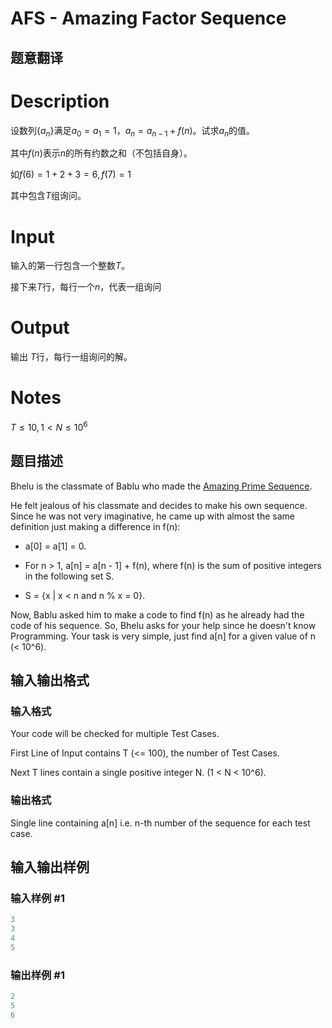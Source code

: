 # AFS - Amazing Factor Sequence

## 题意翻译

# Description

设数列$\{a_n\}$满足$a_0=a_1=1$，$a_n=a_{n-1}+f(n)$。试求$a_n$的值。

其中$f(n)$表示$n$的所有约数之和（不包括自身）。

如$f(6)=1+2+3=6, f(7)=1$

其中包含$T$组询问。

# Input

输入的第一行包含一个整数$T$。

接下来$T$行，每行一个$n$，代表一组询问

# Output

输出 $T$行，每行一组询问的解。

# Notes

$T\leqslant 10, 1<N\leqslant 10^6$

## 题目描述

 Bhelu is the classmate of Bablu who made the [Amazing Prime Sequence](https://www.spoj.com/problems/APS/).

He felt jealous of his classmate and decides to make his own sequence. Since he was not very imaginative, he came up with almost the same definition just making a difference in f(n):

- a\[0\] = a\[1\] = 0.

- For n > 1, a\[n\] = a\[n - 1\] + f(n), where f(n) is the sum of positive integers in the following set S.

- S = {x | x < n and n % x = 0}.

Now, Bablu asked him to make a code to find f(n) as he already had the code of his sequence. So, Bhelu asks for your help since he doesn't know Programming. Your task is very simple, just find a\[n\] for a given value of n (< 10^6).

## 输入输出格式

### 输入格式

Your code will be checked for multiple Test Cases.

First Line of Input contains T (<= 100), the number of Test Cases.

Next T lines contain a single positive integer N. (1 < N < 10^6).

### 输出格式

Single line containing a\[n\] i.e. n-th number of the sequence for each test case.

## 输入输出样例

### 输入样例 #1

```cpp
3
3
4
5
```


### 输出样例 #1

```cpp
2
5
6
```


